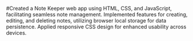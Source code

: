 #Created a Note Keeper web app using HTML, CSS, and JavaScript, facilitating seamless note management. Implemented features for creating, editing, and deleting notes, utilizing browser local storage for data persistence. Applied responsive CSS design for enhanced usability across devices.
